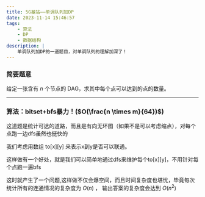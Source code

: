 ```yaml
---
title: 5G基站——单调队列加DP
date: 2023-11-14 15:46:57
tags: 
    - 算法
    - DP
    - 数据结构
description: |
    单调队列加DP的一道题目，对单调队列的理解加深了！
---
```


### 简要题意

给定一张含有 $n$ 个节点的 DAG，求其中每个点可以达到的点的数量。

----------

### 算法：bitset+bfs暴力！($O(\frac{n \times m}{64})$)

这道题是统计可达的道路，而且是有向无环图（如果不是可以考虑缩点），对每个点跑一边dfs~~虽然也挺快的~~

我们考虑用数组 to[x][y] 来表示x到y是否可以联通。

这样做有一个好处，就是我们可以简单地通过dfs来维护每个to[x][y]，不用针对每个点跑一遍bfs

这时就产生了一个问题,这样做不仅会爆空间，而且时间复杂度也堪忧，毕竟每次统计所有的连通情况的复杂度为 $O(n)$ ， 输出答案的复杂度会达到 $O(n^2)$ 

